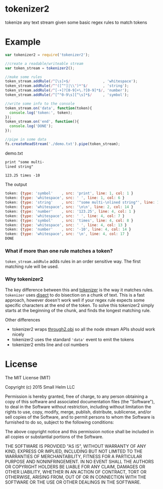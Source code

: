 # tokenizer2
tokenize any text stream given some basic regex rules to match tokens

# Example
```js
var tokenizer2 = require('tokenizer2');

//create a readable/writeable stream
var token_stream = tokenizer2();

//make some rules
token_stream.addRule(/^[\s]+$/               , 'whitespace');
token_stream.addRule(/^"([^"]|\\")*"$/       , 'string');
token_stream.addRule(/^[-+]?[0-9]+\.?[0-9]*$/, 'number');
token_stream.addRule(/^[^"0-9\s][^\s]*$/     , 'symbol');

//write some info to the console
token_stream.on('data', function(token){
  console.log('token:', token);
});
token_stream.on('end', function(){
  console.log('DONE');
});

//pipe in some data
fs.createReadStream('./demo.txt').pipe(token_stream);
```
demo.txt
```txt
print "some multi-
lined string"

123.25 times -10
```
The output
```js
token: {type: 'symbol'    , src: 'print', line: 1, col: 1 }
token: {type: 'whitespace', src: ' ', line: 1, col: 6 }
token: {type: 'string'    , src: '"some multi-\nlined string"', line: 1, col: 7 }
token: {type: 'whitespace', src: '\n\n', line: 2, col: 14 }
token: {type: 'number'    , src: '123.25', line: 4, col: 1 }
token: {type: 'whitespace', src: ' ', line: 4, col: 7 }
token: {type: 'symbol'    , src: 'times', line: 4, col: 8 }
token: {type: 'whitespace', src: ' ', line: 4, col: 13 }
token: {type: 'number'    , src: '-10', line: 4, col: 14 }
token: {type: 'whitespace', src: '\n', line: 4, col: 17 }
DONE
```

### What if more than one rule matches a token? 

`token_stream.addRule` adds rules in an order sensitive way. The first matching rule will be used.

### Why tokenizer2

The key difference between this and [tokenizer](https://github.com/Floby/node-tokenizer) is the way it matches rules. `tokenizer` uses [disect](https://github.com/Floby/node-disect) to do bisection on a chunk of text. This is a fast approach, however doesn't work well if your regex rule expects some specific characters at the end of the token. To solve this tokenizer2 simply starts at the beginning of the chunk, and finds the longest matching rule.

Other differences
 * tokenizer2 wraps [through2.obj](https://www.npmjs.com/package/through2) so all the node stream APIs should work nicely
 * tokenizer2 uses the standard `'data'` event to emit the tokens
 * tokenizer2 emits line and col numbers

# License

The MIT License (MIT)

Copyright (c) 2015 Small Helm LLC

Permission is hereby granted, free of charge, to any person obtaining a copy
of this software and associated documentation files (the "Software"), to deal
in the Software without restriction, including without limitation the rights
to use, copy, modify, merge, publish, distribute, sublicense, and/or sell
copies of the Software, and to permit persons to whom the Software is
furnished to do so, subject to the following conditions:

The above copyright notice and this permission notice shall be included in all
copies or substantial portions of the Software.

THE SOFTWARE IS PROVIDED "AS IS", WITHOUT WARRANTY OF ANY KIND, EXPRESS OR
IMPLIED, INCLUDING BUT NOT LIMITED TO THE WARRANTIES OF MERCHANTABILITY,
FITNESS FOR A PARTICULAR PURPOSE AND NONINFRINGEMENT. IN NO EVENT SHALL THE
AUTHORS OR COPYRIGHT HOLDERS BE LIABLE FOR ANY CLAIM, DAMAGES OR OTHER
LIABILITY, WHETHER IN AN ACTION OF CONTRACT, TORT OR OTHERWISE, ARISING FROM,
OUT OF OR IN CONNECTION WITH THE SOFTWARE OR THE USE OR OTHER DEALINGS IN THE
SOFTWARE.
